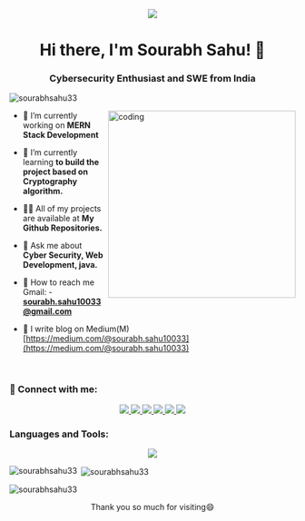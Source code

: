 <p align="center">
  <img src="https://i.ibb.co/Cpckhz9/bnner.png" />
</p>
<h1 align="center">Hi there, I'm Sourabh Sahu! 👋</h1>
<h3 align="center">Cybersecurity Enthusiast and SWE from India</h3>

<p align="left"> <img src="https://komarev.com/ghpvc/?username=sourabhsahu33&label=Profile%20views&color=0e75b6&style=flat" alt="sourabhsahu33" /> </p>
<img align="right" alt= "coding" width="330" hight="330" src = "https://i.ibb.co/6mzmhL1/rrr2.png">

- 🔭 I’m currently working on **MERN Stack Development**

- 🌱 I’m currently learning **to build the project based on Cryptography algorithm.**

- 👨‍💻 All of my projects are available at **My Github Repositories.**

- 💬 Ask me about **Cyber Security, Web Development, java.**

- 📱 How to reach me Gmail: - <strong>sourabh.sahu10033@gmail.com</strong>
- 📑 I write blog on Medium(M) [https://medium.com/@sourabh.sahu10033](https://medium.com/@sourabh.sahu10033)
<br>
<h3 align="left">🤝 Connect with me:</h3>
<p align="center">
  <a href="https://twitter.com/sourabh60513637" target="_blank">
    <img src="https://skillicons.dev/icons?i=twitter" />
  </a>
  <a href="https://linkedin.com/in/https://www.linkedin.com/in/sourabh4001/" target="_blank">
    <img src="https://skillicons.dev/icons?i=linkedin" />
  </a>
  <a href="https://www.leetcode.com/sourabhsahu33" target="_blank">
    <img src="https://skillicons.dev/icons?i=leetcode" />
  </a>
  <a href="https://auth.geeksforgeeks.org/user/sourabhsahu33/practice" target="_blank">
    <img src="https://skillicons.dev/icons?i=geeksforgeeks" />
  </a>
  <a href="https://medium.com/@sourabh.sahu10033" target="_blank">
    <img src="https://skillicons.dev/icons?i=medium" />
  </a>
   <a href="https://discord.gg/#4016" target="_blank">
    <img src="https://skillicons.dev/icons?i=discord" />
  </a>
</p>

### Languages and Tools:

<p align="center">
  <a href="https://skillicons.dev">
    <img src="https://skillicons.dev/icons?i=html,css,javascript,java,matlab,bootstrap,git,linux,discord,react,php,mysql,processing,python,cplusplus" />
  </a>
</p>


<p><img align="left" src="https://github-readme-stats.vercel.app/api/top-langs?username=sourabhsahu33&show_icons=true&locale=en&layout=compact" alt="sourabhsahu33" /></p>

<p>&nbsp;<img align="center" src="https://github-readme-stats.vercel.app/api?username=sourabhsahu33&show_icons=true&locale=en" alt="sourabhsahu33" /></p>

<p><img align="center" src="https://github-readme-streak-stats.herokuapp.com/?user=sourabhsahu33&" alt="sourabhsahu33" /></p>

 <p align="center" dir="auto">Thank you so much for visiting<g-emoji class="g-emoji" alias="smile" fallback-src="https://github.githubassets.com/images/icons/emoji/unicode/1f604.png">😄</g-emoji></p>
